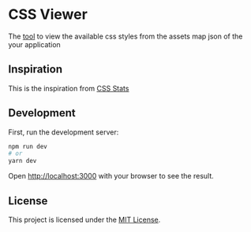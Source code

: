 # CSS Viewer
The [tool](https://fingerprinted-css.vercel.app) to view the available css styles from the assets map json of the your application

## Inspiration
This is the inspiration from [CSS Stats](https://github.com/cssstats/cssstats)


## Development

First, run the development server:

```bash
npm run dev
# or
yarn dev
```

Open [http://localhost:3000](http://localhost:3000) with your browser to see the result.

## License
This project is licensed under the [MIT License](https://github.com/AlwarG/fingerprinted-css-assets/blob/main/license).
